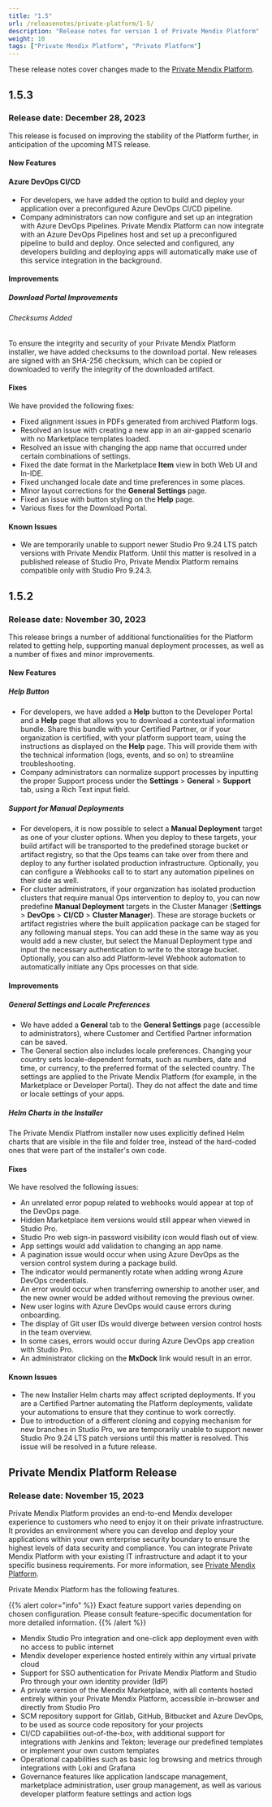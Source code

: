 ```yaml
---
title: "1.5"
url: /releasenotes/private-platform/1-5/
description: "Release notes for version 1 of Private Mendix Platform"
weight: 10
tags: ["Private Mendix Platform", "Private Platform"]
---
```


These release notes cover changes made to the [Private Mendix Platform](/private-mendix-platform/).

## 1.5.3

### Release date: December 28, 2023

This release is focused on improving the stability of the Platform further, in anticipation of the upcoming MTS release.

#### New Features

#### Azure DevOps CI/CD

* For developers, we have added the option to build and deploy your application over a preconfigured Azure DevOps CI/CD pipeline.
* Company administrators can now configure and set up an integration with Azure DevOps Pipelines. Private Mendix Platform can now integrate with an Azure DevOps Pipelines host and set up a preconfigured pipeline to build and deploy. Once selected and configured, any developers building and deploying apps will automatically make use of this service integration in the background.

#### Improvements

##### Download Portal Improvements

###### Checksums Added

To ensure the integrity and security of your Private Mendix Platform installer, we have added checksums to the download portal. New releases are signed with an SHA-256 checksum, which can be copied or downloaded to verify the integrity of the downloaded artifact.

#### Fixes

We have provided the following fixes:

* Fixed alignment issues in PDFs generated from archived Platform logs.
* Resolved an issue with  creating a new app in an air-gapped scenario with no Marketplace templates loaded.
* Resolved an issue with changing the app name that occurred under certain combinations of settings.
* Fixed the date format in the Marketplace **Item** view in both Web UI and In-IDE.
* Fixed unchanged locale date and time preferences in some places.
* Minor layout corrections for the **General Settings** page.
* Fixed an issue with button styling on the **Help** page.
* Various fixes for the Download Portal.

#### Known Issues

* We are temporarily unable to support newer Studio Pro 9.24 LTS patch versions with Private Mendix Platform. Until this matter is resolved in a published release of Studio Pro, Private Mendix Platform remains compatible only with Studio Pro 9.24.3.

## 1.5.2

### Release date: November 30, 2023

This release brings a number of additional functionalities for the Platform related to getting help, supporting manual deployment processes, as well as a number of fixes and minor improvements.

#### New Features

##### Help Button

* For developers, we have added a **Help** button to the Developer Portal and a **Help** page that allows you to download a contextual information bundle. Share this bundle with your Certified Partner, or if your organization is certified, with your platform support team, using the instructions as displayed on the **Help** page. This will provide them with the technical information (logs, events, and so on) to streamline troubleshooting.
* Company administrators can normalize support processes by inputting the proper Support process under the **Settings** > **General** > **Support** tab, using a Rich Text input field.

##### Support for Manual Deployments

* For developers, it is now possible to select a **Manual Deployment** target as one of your cluster options. When you deploy to these targets, your build artifact will be transported to the predefined storage bucket or artifact registry, so that the Ops teams can take over from there and deploy to any further isolated production infrastructure. Optionally, you can configure a Webhooks call to to start any automation pipelines on their side as well.
* For cluster administrators, if your organization has isolated production clusters that require manual Ops intervention to deploy to, you can now predefine **Manual Deployment** targets in the Cluster Manager (**Settings** > **DevOps** > **CI/CD** > **Cluster Manager**). These are storage buckets or artifact registries where the built application package can be staged for any following manual steps. You can add these in the same way as you would add a new cluster, but select the Manual Deployment type and input the necessary authentication to write to the storage bucket. Optionally, you can also add Platform-level Webhook automation to automatically initiate any Ops processes on that side.

#### Improvements

##### General Settings and Locale Preferences

* We have added a **General** tab to the **General Settings** page (accessible to administrators), where Customer and Certified Partner information can be saved. 
* The General section also includes locale preferences. Changing your country sets locale-dependent formats, such as numbers, date and time, or currency, to the preferred format of the selected country. The settings are applied to the Private Mendix Platform (for example, in the Marketplace or Developer Portal). They do not affect the date and time or locale settings of your apps.

##### Helm Charts in the Installer

The Private Mendix Platfrom installer now uses explicitly defined Helm charts that are visible in the file and folder tree, instead of the hard-coded ones that were part of the installer's own code.

#### Fixes

We have resolved the following issues:

* An unrelated error popup related to webhooks would appear at top of the DevOps page.
* Hidden Marketplace item versions would still appear when viewed in Studio Pro.
* Studio Pro web sign-in password visibility icon would flash out of view.
* App settings would add validation to changing an app name.
* A pagination issue would occur when using Azure DevOps as the version control system during a package build.
* The indicator would permanently rotate when adding wrong Azure DevOps credentials.
* An error would occur when transferring ownership to another user, and the new owner would be added without removing the previous owner.
* New user logins with Azure DevOps would cause errors during onboarding.
* The display of Git user IDs would diverge between version control hosts in the team overview.
* In some cases, errors would occur during Azure DevOps app creation with Studio Pro.
* An administrator clicking on the **MxDock** link would result in an error.

#### Known Issues

* The new Installer Helm charts may affect scripted deployments. If you are a Certified Partner automating the Platform deployments, validate your automations to ensure that they continue to work correctly.
* Due to introduction of a different cloning and copying mechanism for new branches in Studio Pro, we are temporarily unable to support newer Studio Pro 9.24 LTS patch versions until this matter is resolved. This issue will be resolved in a future release.

## Private Mendix Platform Release

### Release date: November 15, 2023

Private Mendix Platform provides an end-to-end Mendix developer experience to customers who need to enjoy it on their private infrastructure. It provides an environment where you can develop and deploy your applications within your own enterprise security boundary to ensure the highest levels of data security and compliance. You can integrate Private Mendix Platform with your existing IT infrastructure and adapt it to your specific business requirements. For more information, see [Private Mendix Platform](/private-mendix-platform/).

Private Mendix Platform has the following features.

{{% alert color="info" %}}
Exact feature support varies depending on chosen configuration. Please consult feature-specific documentation for more detailed information.
{{% /alert %}}

* Mendix Studio Pro integration and one-click app deployment even with no access to public internet
* Mendix developer experience hosted entirely within any virtual private cloud
* Support for SSO authentication for Private Mendix Platform and Studio Pro through your own identity provider (IdP)
* A private version of the Mendix Marketplace, with all contents hosted entirely within your Private Mendix Platform, accessible in-browser and directly from Studio Pro
* SCM repository support for Gitlab, GitHub, Bitbucket and Azure DevOps, to be used as source code repository for your projects
* CI/CD capabilities out-of-the-box, with additional support for integrations with Jenkins and Tekton; leverage our predefined templates or implement your own custom templates
* Operational capabilities such as basic log browsing and metrics through integrations with Loki and Grafana
* Governance features like application landscape management, marketplace administration, user group management, as well as various developer platform feature settings and action logs
